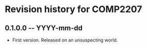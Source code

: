 # Revision history for COMP2207

## 0.1.0.0 -- YYYY-mm-dd

* First version. Released on an unsuspecting world.
